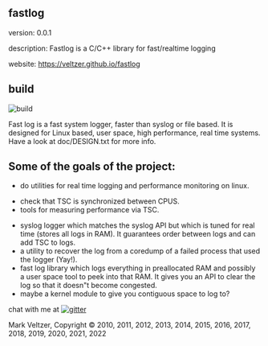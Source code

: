 ## fastlog

version: 0.0.1

description: Fastlog is a C/C++ library for fast/realtime logging

website: https://veltzer.github.io/fastlog

## build

![build](https://github.com/veltzer/fastlog/workflows/build/badge.svg)


Fast log is a fast system logger, faster than syslog or file based.
It is designed for Linux based, user space, high performance, real time
systems. Have a look at doc/DESIGN.txt for more info.

Some of the goals of the project:
---------------------------------
* do utilities for real time logging and performance monitoring on linux.
- check that TSC is synchronized between CPUS.
- tools for measuring performance via TSC.
* syslog logger which matches the syslog API but which is tuned for real time
(stores all logs in RAM).
It guarantees order between logs and can add TSC to logs.
* a utility to recover the log from a coredump of a failed process that used the
logger (Yay!).
* fast log library which logs everything in preallocated RAM and possibly
a user space tool to peek into that RAM.
It gives you an API to clear the log so that it doesn"t become congested.
* maybe a kernel module to give you contiguous space to log to?

chat with me at [![gitter](https://badges.gitter.im/Join%20Chat.svg)](https://gitter.im/veltzer/mark.veltzer)

Mark Veltzer, Copyright © 2010, 2011, 2012, 2013, 2014, 2015, 2016, 2017, 2018, 2019, 2020, 2021, 2022
